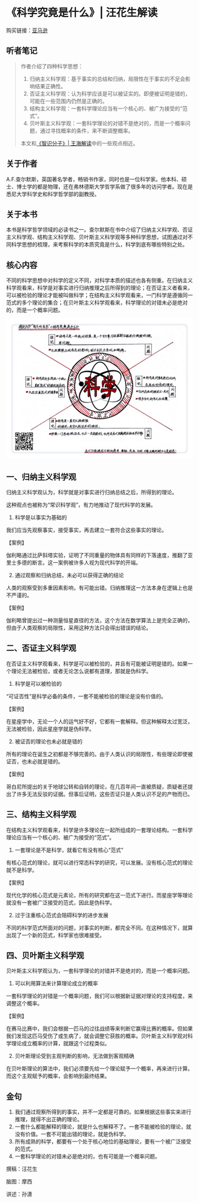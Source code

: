 《科学究竟是什么》| 汪花生解读
==================================

购买链接：[亚马逊](https://www.amazon.cn/科学究竟是什么-A-F-查尔默斯/dp/B0012YS0IM/ref=sr_1_1?ie=UTF8&qid=1508077883&sr=8-1&keywords=科学究竟是什么)

听者笔记
----------------------------------

> 作者介绍了四种科学思想：
>
> 1. 归纳主义科学观：基于事实的总结和归纳，局限性在于事实的不足会影响结果正确性。
> 2. 否证主义科学观：认为科学应该是可以被证实的。即便被证明是错的，可能在一些范围内仍然是正确的。
> 3. 结构主义科学观：一套科学理论应当有一个核心的、被广为接受的“范式”。
> 4. 贝叶斯主义科学观：一套科学理论的对错不是绝对的，而是一个概率问题，通过寻找概率的条件，来不断调整概率。
>
> 本文和[《智识分子》| 王海解读](intellectural-thinking.md)中的一些观点相近。

关于作者
----------------------------------

A.F.查尔默斯，英国著名学者，畅销书作家，同时也是一位科学家。他本科、硕士、博士学的都是物理，还在弗林德斯大学哲学系做了很多年的访问学者。现在是悉尼大学科学史和科学哲学部的副教授。 

关于本书
----------------------------------

本书是科学哲学领域的必读书之一。查尔默斯在书中介绍了归纳主义科学观、否证主义科学观、结构主义科学观、贝叶斯主义科学观等多种科学思想，试图通过对不同科学思想的梳理，来考察科学的本质究竟是什么，科学到底有哪些特别之处。

核心内容
----------------------------------

不同的科学思想中对科学的定义不同，对科学本质的描述也各有侧重。在归纳主义科学观看来，科学是对事实进行归纳推理之后所得到的理论；在否证主义者看来，可以被检验的理论才能被叫做科学；在结构主义科学观看来，一门科学是遵循同一范式的多个理论的集合；在贝叶斯主义科学观看来，科学理论的对错未必是绝对的，而是一个概率问题。
 
![](what-is-this-thing-called-science/001.JPG)

一、归纳主义科学观
----------------------------------

归纳主义科学观认为，科学就是对事实进行归纳总结之后，所得到的理论。

这种观点也被称为“常识科学观”，有力地推动了现代科学的发展。

1. 科学是以事实为基础的

我们应当先观察事实，接受事实，再去建立一套符合这些事实的理论。

【案例】

伽利略通过比萨斜塔实验，证明了不同重量的物体具有同样的下落速度，推翻了亚里士多德的断言。这一案例被许多人视为现代科学的开端。

2. 通过观察和归纳总结，未必可以获得正确的结论

人类的观察受到多重因素影响，有可能出错。归纳推理这一方法本身在逻辑上也是不严谨的。

【案例】

伽利略曾提出过一种测量恒星直径的方法，这个方法在数学算法上是完全正确的，但由于人类观察的局限性，采用这种方法只会得出错误的结论。

二、否证主义科学观
----------------------------------

在否证主义科学观看来，科学是可以被检验的，并且有可能被证明是错的。如果一个理论无法被检验，或者无论怎么说都有道理，那就是伪科学。

1. 科学是可以被检验的

“可证否性”是科学必备的条件，一套不能被检验的理论是没有价值的。

【案例】

在星座学中，无论一个人的运气好不好，它都有一套解释。但这种解释太过宽泛，无法被检验，因此星座学就是伪科学。

2. 被证否的理论也未必就是错的

所有的理论在诞生之初都是不够完善的。由于人类认识的局限性，有些理论即使被证否，也未必就是错的。

【案例】

哥白尼所提出的关于地球公转和自转的理论，在几百年间一直被质疑，质疑者还提出了许多无法反驳的证据。但事后证明，这些否证只是人类认识不足的产物而已。

三、结构主义科学观
----------------------------------

在结构主义科学观看来，科学是许多理论在一起所组成的一套理论结构。一套科学理论应当有一个核心的、被广为接受的“范式”。

1. 一套理论是不是科学，就看它有没有核心“范式”

有核心范式的理论，就可以进行常态科学的研究，可以发展。没有核心范式的理论就不是科学。

【案例】

现代化学的核心范式是元素论，所有的研究都在这一范式下进行。而星座学等理论就没有一套被广泛接受的范式，因此是伪科学。

2. 过于注重核心范式会阻碍科学的进步发展

不同的科学范式所面对的问题，对事实的判断，都完全不同。在这种情况下，就算出现了一个新的范式，科学家也很难接受。

四、贝叶斯主义科学观
----------------------------------

贝叶斯主义科学观认为，一套科学理论的对错并不是绝对的，而是一个概率问题。

1. 可以利用算法来计算理论成立的概率

一套科学理论的对错是一个概率问题，我们可以根据新证据对理论的支持程度，来调整这个概率。

【案例】

在赛马比赛中，我们会根据一匹马的过往战绩等来判断它赢得比赛的概率。但如果我们发现这匹马受伤了或生病了，就会调整它获胜的概率。贝叶斯主义科学观对科学理论成立概率的计算，就跟这个过程类似。

2. 贝叶斯理论受到主观判断的影响，无法做到客观精确

在贝叶斯理论的算法中，我们必须要先给一个理论赋予一个概率，再来进行计算。而这个主观赋予的概率，会影响到最终结果。

金句
----------------------------------

1. 我们通过观察所得到的事实，并不一定都是可靠的。如果根据这些事实来进行推理，就得不出正确的理论。
2. 一套什么都能解释的理论，就是什么也解释不了。一套不能被检验的理论，就没有价值。一套不可能出错的理论，就是伪科学。
3. 所有成熟的科学，都要有一个处于核心地位的基础理论，要有一个被广泛接受的范式。
4. 一套科学理论的对错未必是绝对的，也有可能是一个概率问题。

撰稿：汪花生

脑图：摩西

讲述：孙潇
